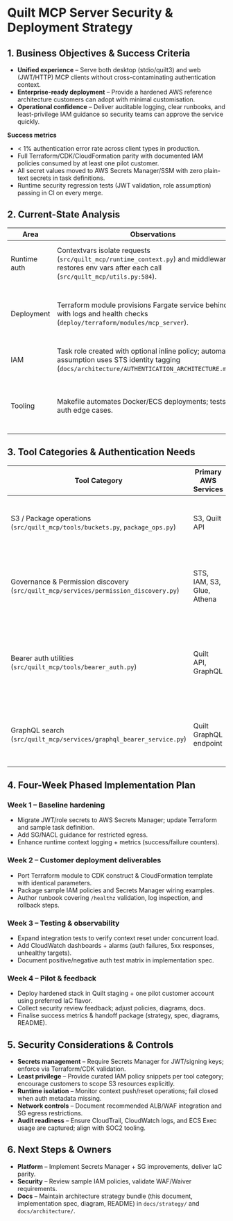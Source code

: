 # Quilt MCP Server Security & Deployment Strategy

## 1. Business Objectives & Success Criteria
- **Unified experience** – Serve both desktop (stdio/quilt3) and web (JWT/HTTP) MCP clients without cross-contaminating authentication context.
- **Enterprise-ready deployment** – Provide a hardened AWS reference architecture customers can adopt with minimal customisation.
- **Operational confidence** – Deliver auditable logging, clear runbooks, and least-privilege IAM guidance so security teams can approve the service quickly.

**Success metrics**
- < 1% authentication error rate across client types in production.
- Full Terraform/CDK/CloudFormation parity with documented IAM policies consumed by at least one pilot customer.
- All secret values moved to AWS Secrets Manager/SSM with zero plain-text secrets in task definitions.
- Runtime security regression tests (JWT validation, role assumption) passing in CI on every merge.

## 2. Current-State Analysis

| Area | Observations | Gaps |
|------|--------------|------|
| Runtime auth | Contextvars isolate requests (`src/quilt_mcp/runtime_context.py`) and middleware restores env vars after each call (`src/quilt_mcp/utils.py:584`). | Need clearer documentation plus telemetry on context reset failures. |
| Deployment | Terraform module provisions Fargate service behind ALB with logs and health checks (`deploy/terraform/modules/mcp_server`). | Outbound SG open to `0.0.0.0/0`; secrets injected as plaintext env vars. |
| IAM | Task role created with optional inline policy; automatic role assumption uses STS identity tagging (`docs/architecture/AUTHENTICATION_ARCHITECTURE.md:462`). | Lack of vetted sample policies for customer data domains. |
| Tooling | Makefile automates Docker/ECS deployments; tests cover auth edge cases. | No golden-path docs comparing CDK and CloudFormation options. |

## 3. Tool Categories & Authentication Needs

| Tool Category | Primary AWS Services | Auth Path |
|---------------|---------------------|-----------|
| S3 / Package operations (`src/quilt_mcp/tools/buckets.py`, `package_ops.py`) | S3, Quilt API | Prefer JWT runtime claims; fallback to quilt3 session. |
| Governance & Permission discovery (`src/quilt_mcp/services/permission_discovery.py`) | STS, IAM, S3, Glue, Athena | Requires assumed role or task role with elevated IAM; cache results per context. |
| Bearer auth utilities (`src/quilt_mcp/tools/bearer_auth.py`) | Quilt API, GraphQL | Consume runtime access token; disallow operations if runtime context absent. |
| GraphQL search (`src/quilt_mcp/services/graphql_bearer_service.py`) | Quilt GraphQL endpoint | Reuse runtime token; fallback to env only for backward compatibility. |

## 4. Four-Week Phased Implementation Plan

### Week 1 – Baseline hardening
- Migrate JWT/role secrets to AWS Secrets Manager; update Terraform and sample task definition.
- Add SG/NACL guidance for restricted egress.
- Enhance runtime context logging + metrics (success/failure counters).

### Week 2 – Customer deployment deliverables
- Port Terraform module to CDK construct & CloudFormation template with identical parameters.
- Package sample IAM policies and Secrets Manager wiring examples.
- Author runbook covering `/healthz` validation, log inspection, and rollback steps.

### Week 3 – Testing & observability
- Expand integration tests to verify context reset under concurrent load.
- Add CloudWatch dashboards + alarms (auth failures, 5xx responses, unhealthy targets).
- Document positive/negative auth test matrix in implementation spec.

### Week 4 – Pilot & feedback
- Deploy hardened stack in Quilt staging + one pilot customer account using preferred IaC flavor.
- Collect security review feedback; adjust policies, diagrams, docs.
- Finalise success metrics & handoff package (strategy, spec, diagrams, README).

## 5. Security Considerations & Controls
- **Secrets management** – Require Secrets Manager for JWT/signing keys; enforce via Terraform/CDK validation.
- **Least privilege** – Provide curated IAM policy snippets per tool category; encourage customers to scope S3 resources explicitly.
- **Runtime isolation** – Monitor context push/reset operations; fail closed when auth metadata missing.
- **Network controls** – Document recommended ALB/WAF integration and SG egress restrictions.
- **Audit readiness** – Ensure CloudTrail, CloudWatch logs, and ECS Exec usage are captured; align with SOC2 tooling.

## 6. Next Steps & Owners
- **Platform** – Implement Secrets Manager + SG improvements, deliver IaC parity.
- **Security** – Review sample IAM policies, validate WAF/Waiver requirements.
- **Docs** – Maintain architecture strategy bundle (this document, implementation spec, diagram, README) in `docs/strategy/` and `docs/architecture/`.
